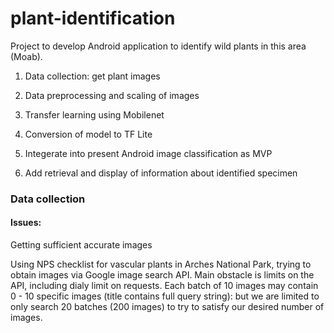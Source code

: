 # plant-identification

Project to develop Android application to identify wild plants in this area (Moab).

1) Data collection: get plant images

2) Data preprocessing and scaling of images

3) Transfer learning using Mobilenet 

4) Conversion of model to TF Lite

5) Integerate into present Android image classification as MVP

6) Add retrieval and display of information about identified specimen

### Data collection

#### Issues:

Getting sufficient accurate images

Using NPS checklist for vascular plants in Arches National Park, trying to obtain images via Google image search API.
Main obstacle is limits on the API, including dialy limit on requests. Each batch of 10 images may contain 0 - 10 specific
images (title contains full query string): but we are limited to only search 20 batches (200 images) to try to satisfy
our desired number of images.

